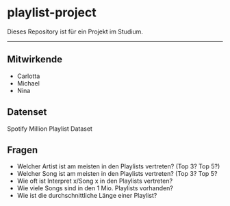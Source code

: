 # playlist-project
Dieses Repository ist für ein Projekt im Studium.

---
## Mitwirkende
- Carlotta
- Michael
- Nina
## Datenset
Spotify Million Playlist Dataset
## Fragen
- Welcher Artist ist am meisten in den Playlists vertreten? (Top 3? Top 5?)
- Welcher Song ist am meisten in den Playlists vertreten? (Top 3? Top 5?
- Wie oft ist Interpret x/Song x in den Playlists vertreten?
- Wie viele Songs sind in den 1 Mio. Playlists vorhanden?
- Wie ist die durchschnittliche Länge einer Playlist?
